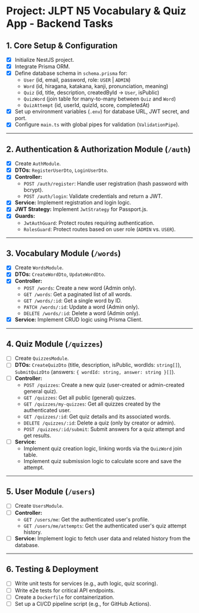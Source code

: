 # Project: JLPT N5 Vocabulary & Quiz App - Backend Tasks

## 1. Core Setup & Configuration
- [x] Initialize NestJS project.
- [x] Integrate Prisma ORM.
- [x] Define database schema in `schema.prisma` for:
  - `User` (id, email, password, role: `USER` | `ADMIN`)
  - `Word` (id, hiragana, katakana, kanji, pronunciation, meaning)
  - `Quiz` (id, title, description, createdById -> `User`, isPublic)
  - `QuizWord` (join table for many-to-many between `Quiz` and `Word`)
  - `QuizAttempt` (id, userId, quizId, score, completedAt)
- [x] Set up environment variables (`.env`) for database URL, JWT secret, and port.
- [x] Configure `main.ts` with global pipes for validation (`ValidationPipe`).

---

## 2. Authentication & Authorization Module (`/auth`)
- [x] Create `AuthModule`.
- [x] **DTOs:** `RegisterUserDto`, `LoginUserDto`.
- [x] **Controller:**
  - `POST /auth/register`: Handle user registration (hash password with bcrypt).
  - `POST /auth/login`: Validate credentials and return a JWT.
- [x] **Service:** Implement registration and login logic.
- [x] **JWT Strategy:** Implement `JwtStrategy` for Passport.js.
- [x] **Guards:**
  - `JwtAuthGuard`: Protect routes requiring authentication.
  - `RolesGuard`: Protect routes based on user role (`ADMIN` vs. `USER`).

---

## 3. Vocabulary Module (`/words`)
- [x] Create `WordsModule`.
- [x] **DTOs:** `CreateWordDto`, `UpdateWordDto`.
- [x] **Controller:**
  - `POST /words`: Create a new word (Admin only).
  - `GET /words`: Get a paginated list of all words.
  - `GET /words/:id`: Get a single word by ID.
  - `PATCH /words/:id`: Update a word (Admin only).
  - `DELETE /words/:id`: Delete a word (Admin only).
- [x] **Service:** Implement CRUD logic using Prisma Client.

---

## 4. Quiz Module (`/quizzes`)
- [ ] Create `QuizzesModule`.
- [ ] **DTOs:** `CreateQuizDto` (title, description, isPublic, wordIds: `string[]`), `SubmitQuizDto` (answers: `{ wordId: string, answer: string }[]`).
- [ ] **Controller:**
  - `POST /quizzes`: Create a new quiz (user-created or admin-created general quiz).
  - `GET /quizzes`: Get all public (general) quizzes.
  - `GET /quizzes/my-quizzes`: Get all quizzes created by the authenticated user.
  - `GET /quizzes/:id`: Get quiz details and its associated words.
  - `DELETE /quizzes/:id`: Delete a quiz (only by creator or admin).
  - `POST /quizzes/:id/submit`: Submit answers for a quiz attempt and get results.
- [ ] **Service:**
  - Implement quiz creation logic, linking words via the `QuizWord` join table.
  - Implement quiz submission logic to calculate score and save the attempt.

---

## 5. User Module (`/users`)
- [ ] Create `UsersModule`.
- [ ] **Controller:**
  - `GET /users/me`: Get the authenticated user's profile.
  - `GET /users/me/attempts`: Get the authenticated user's quiz attempt history.
- [ ] **Service:** Implement logic to fetch user data and related history from the database.

---

## 6. Testing & Deployment
- [ ] Write unit tests for services (e.g., auth logic, quiz scoring).
- [ ] Write e2e tests for critical API endpoints.
- [ ] Create a `Dockerfile` for containerization.
- [ ] Set up a CI/CD pipeline script (e.g., for GitHub Actions).